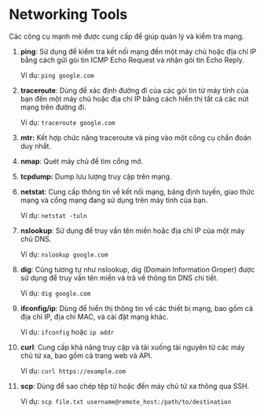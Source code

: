 # Networking Tools

Các công cụ mạnh mẽ được cung cấp để giúp quản lý và kiểm tra mạng.&#x20;

1.  **ping**: Sử dụng để kiểm tra kết nối mạng đến một máy chủ hoặc địa chỉ IP bằng cách gửi gói tin ICMP Echo Request và nhận gói tin Echo Reply.

    Ví dụ: `ping google.com`
2.  **traceroute**: Dùng để xác định đường đi của các gói tin từ máy tính của bạn đến một máy chủ hoặc địa chỉ IP bằng cách hiển thị tất cả các nút mạng trên đường đi.

    Ví dụ: `traceroute google.com`&#x20;
3. **mtr:** Kết hợp chức năng traceroute và ping vào một công cụ chẩn đoán duy nhất.
4. **nmap**: Quét máy chủ để tìm cổng mở.
5. **tcpdump:** Dump lưu lượng truy cập trên mạng.
6.  **netstat**: Cung cấp thông tin về kết nối mạng, bảng định tuyến, giao thức mạng và cổng mạng đang sử dụng trên máy tính của bạn.

    Ví dụ: `netstat -tuln`
7.  **nslookup**: Sử dụng để truy vấn tên miền hoặc địa chỉ IP của một máy chủ DNS.

    Ví dụ: `nslookup google.com`
8.  **dig**: Cũng tương tự như nslookup, dig (Domain Information Groper) được sử dụng để truy vấn tên miền và trả về thông tin DNS chi tiết.

    Ví dụ: `dig google.com`
9.  **ifconfig/ip**: Dùng để hiển thị thông tin về các thiết bị mạng, bao gồm cả địa chỉ IP, địa chỉ MAC, và cài đặt mạng khác.

    Ví dụ: `ifconfig` hoặc `ip addr`
10. **curl**: Cung cấp khả năng truy cập và tải xuống tài nguyên từ các máy chủ từ xa, bao gồm cả trang web và API.

    Ví dụ: `curl https://example.com`
11. **scp**: Dùng để sao chép tệp từ hoặc đến máy chủ từ xa thông qua SSH.

    Ví dụ: `scp file.txt username@remote_host:/path/to/destination`

